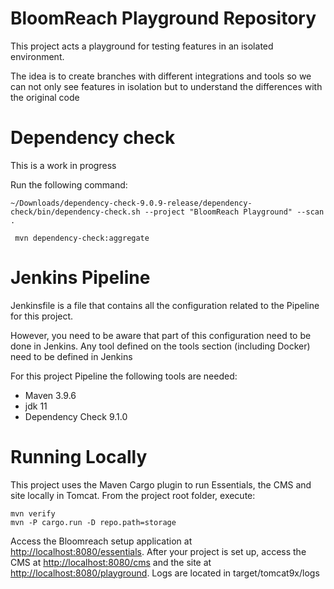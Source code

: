 BloomReach Playground Repository
==============================

This project acts a playground for testing features in an isolated environment.

The idea is to create branches with different integrations and tools so we can not only see features in isolation but to 
understand the differences with the original code

Dependency check
=======

This is a work in progress

Run the following command:

    ~/Downloads/dependency-check-9.0.9-release/dependency-check/bin/dependency-check.sh --project "BloomReach Playground" --scan .

     mvn dependency-check:aggregate

Jenkins Pipeline
===============

Jenkinsfile is a file that contains all the configuration related to the Pipeline for this project. 

However, you need to be aware that part of this configuration need to be done in Jenkins. Any tool defined on the tools
section (including Docker) need to be defined in Jenkins

For this project Pipeline the following tools are needed:
- Maven 3.9.6
- jdk 11
- Dependency Check 9.1.0


Running Locally
===============

This project uses the Maven Cargo plugin to run Essentials, the CMS and site locally in Tomcat.
From the project root folder, execute:

    mvn verify
    mvn -P cargo.run -D repo.path=storage

Access the Bloomreach setup application at <http://localhost:8080/essentials>.
After your project is set up, access the CMS at <http://localhost:8080/cms> and the site at <http://localhost:8080/playground>.
Logs are located in target/tomcat9x/logs


